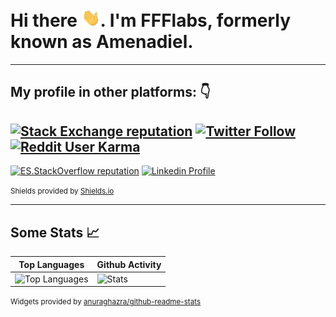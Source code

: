 # Hi there <img src="wave.gif" width="30px">. I'm FFFlabs, formerly known as Amenadiel.

---

## My profile in other platforms: 👇

[![Stack Exchange reputation](https://img.shields.io/stackexchange/stackoverflow/r/1030087?logo=stackoverflow&style=for-the-badge&color=%23f48024)](https://stackoverflow.com/users/1030087/ffflabs)    [![Twitter Follow](https://img.shields.io/twitter/follow/ffflabs?color=%231da1f2&logo=twitter&logoColor=%231da1f2&style=for-the-badge)](https://twitter.com/ffflabs)  [![Reddit User Karma](https://img.shields.io/reddit/user-karma/combined/amenadiel?logo=reddit&style=for-the-badge&labelColor=eeeeee)](https://www.reddit.com/u/amenadiel) 
---
[![ES.StackOverflow reputation](https://img.shields.io/stackexchange/es.stackoverflow/r/18376?logo=es.stackoverflow&color=%23edb407&style=for-the-badge)](https://es.stackoverflow.com/users/18376/ffflabs) [![Linkedin Profile](https://img.shields.io/badge/Linkedin-felipefigueroa-black?labelColor=0077b5&style=for-the-badge&logo=linkedin&color=eeeeee)](https://www.linkedin.com/in/felipefigueroa/)

<small>Shields provided by  <a href="https://shields.io/">Shields.io</a></small>

 ---

## Some Stats 📈

| Top Languages | Github Activity |
| ----- | -------- | 
| ![Top Languages](https://github-readme-stats-g78ml47k1.vercel.app/api/top-langs/?username=ffflabs&theme=vue&cache_seconds=1800&langs_count=10&layout=compact&hide=CSS,HTML&card_width=250&hide_title=true) | ![Stats](https://github-readme-stats-g78ml47k1.vercel.app/api?username=ffflabs&hide=stars&show_icons=true&line_height=29&theme=vue&hide_rank=true&label_width=150&hide_title=true&card_width=270) |
<!-- 
![WakaTime](https://github-readme-stats-g78ml47k1.vercel.app/api/wakatime?card_width=260&langs_count=5&hide_title=true&hide_progress=true&theme=vue&username=ffflabs&label_width=110)
-->

<small>Widgets provided by  <a href="https://github.com/anuraghazra/github-readme-stats">anuraghazra/github-readme-stats</a></small>
